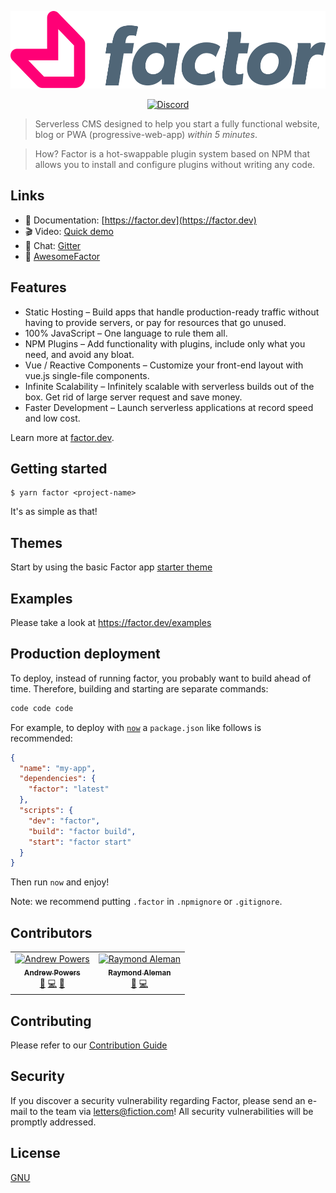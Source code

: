 ![Fiction](./factor.svg)

<p align="center">
  <a href="https://gitter.im/fiction-com/community"><img src="https://badgen.net/badge/chat/on%20Gitter" alt="Discord"></a>
 </p>

> Serverless CMS designed to help you start a fully functional website, blog or PWA (progressive-web-app) *within 5 minutes*.

> How? Factor is a hot-swappable plugin system based on NPM that allows you to install and configure plugins without writing any code.

## Links

- 📘 Documentation: [https://factor.dev](https://factor.dev)
- 🎬 Video: [Quick demo](https://www.youtube.com/channel/UCQ8sF_omtjTrptpm3Smnx3w)
- 💬 Chat: [Gitter](https://gitter.im/fiction-com/community)
- 🌟 [AwesomeFactor](https://awesome.factor.dev/)

## Features

- Static Hosting – Build apps that handle production-ready traffic without having to provide servers, or pay for resources that go unused.
- 100% JavaScript – One language to rule them all.
- NPM Plugins – Add functionality with plugins, include only what you need, and avoid any bloat.
- Vue / Reactive Components – Customize your front-end layout with vue.js single-file components.
- Infinite Scalability – Infinitely scalable with serverless builds out of the box. Get rid of large server request and save money.
- Faster Development – Launch serverless applications at record speed and low cost.

Learn more at [factor.dev](https://factor.dev).


## Getting started

```
$ yarn factor <project-name>
```

It's as simple as that!

## Themes
Start by using the basic Factor app [starter theme](#starter-theme-url)

## Examples

Please take a look at https://factor.dev/examples

## Production deployment

To deploy, instead of running factor, you probably want to build ahead of time. Therefore, building and starting are separate commands:

```bash
code code code
```

For example, to deploy with [`now`](https://zeit.co/now) a `package.json` like follows is recommended:
```json
{
  "name": "my-app",
  "dependencies": {
    "factor": "latest"
  },
  "scripts": {
    "dev": "factor",
    "build": "factor build",
    "start": "factor start"
  }
}
```

Then run `now` and enjoy!

Note: we recommend putting `.factor` in `.npmignore` or `.gitignore`.


## Contributors
<!-- ALL-CONTRIBUTORS-LIST:START - Do not remove or modify this section -->
<!-- prettier-ignore -->
<table><tr><td align="center"><a href="https://github.com/arpowers"><img src="https://avatars2.githubusercontent.com/u/308134?s=460&v=4" width="120px;" alt="Andrew Powers"/><br /><sub><b>Andrew Powers</b></sub></a><br /><a href="https://github.com/fiction-com/factor/issues?q=author%3Aarpowers" title="Bug reports">🐛</a> <a href="https://github.com/fiction-com/factor/commits?author=arpowers" title="Code">💻</a> <a href="https://github.com/fiction-com/factor/commits?author=arpowers" title="Documentation">📖</a></td><td align="center"><a href="https://github.com/finestpixels"><img src="https://avatars3.githubusercontent.com/u/2752967?s=460&v=4" width="120px;" alt="Raymond Aleman"/><br /><sub><b>Raymond Aleman</b></sub></a><br /><a href="#design-finestpixels" title="Design">🎨</a> <a href="https://github.com/fiction-com/factor/commits?author=finestpixels" title="Code">💻</a></td></tr></table>

<!-- ALL-CONTRIBUTORS-LIST:END -->

## Contributing

Please refer to our [Contribution Guide](https://factor.fiction.com/guide/contribution)


## Security

If you discover a security vulnerability regarding Factor, please send an e-mail to the team via letters@fiction.com! All security vulnerabilities will be promptly addressed.

## License

[GNU](https://github.com/fiction-com/factor/blob/master/LICENSE)